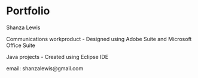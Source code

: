 # Portfolio
<p>Shanza Lewis</p>
<p>Communications workproduct - Designed using Adobe Suite and Microsoft Office Suite</p>
<p>Java projects - Created using Eclipse IDE</p>
<p>email: shanzalewis@gmail.com</p>
